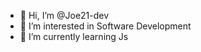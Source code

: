 - 👋 Hi, I’m @Joe21-dev
- 👀 I’m interested in Software Development 
- 🌱 I’m currently learning Js


<!---
Joe21-dev/Joe21-dev is a ✨ special ✨ repository because its `README.md` (this file) appears on your GitHub profile.
You can click the Preview link to take a look at your changes.
--->
